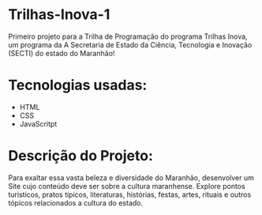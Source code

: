 # Trilhas-Inova-1
Primeiro projeto para a Trilha de Programação do programa Trilhas Inova, um programa da A Secretaria de Estado da Ciência, Tecnologia e Inovação (SECTI) do estado do Maranhão!

# Tecnologias usadas:

- HTML
- CSS
- JavaScritpt


# Descrição do Projeto:
Para exaltar essa vasta beleza e diversidade do Maranhão, desenvolver um
Site cujo conteúdo deve ser sobre a cultura maranhense.
Explore pontos turísticos, pratos típicos, literaturas, histórias, festas, artes, rituais e
outros tópicos relacionados a cultura do estado.
